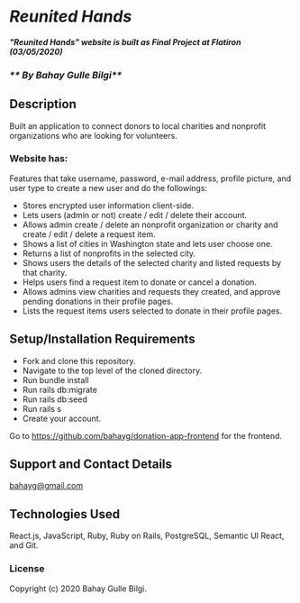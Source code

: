 # _Reunited Hands_

#### _"Reunited Hands" website is built as Final Project at Flatiron (03/05/2020)_
### _** By Bahay Gulle Bilgi**_

## Description

Built an application to connect donors to local charities and nonprofit organizations who are looking for volunteers.

### Website has:

Features that take username, password, e-mail address, profile picture, and user type to create a new user and do the followings:

- Stores encrypted user information client-side.
- Lets users (admin or not) create / edit / delete their account. 
- Allows admin create / delete an nonprofit organization or charity and create / edit / delete a request item.
- Shows a list of cities in Washington state and lets user choose one.
- Returns a list of nonprofits in the selected city. 
- Shows users the details of the selected charity and listed requests by that charity.
- Helps users find a request item to donate or cancel a donation. 
- Allows admins view charities and requests they created, and approve pending donations in their profile pages.
- Lists the request items users selected to donate in their profile pages. 

## Setup/Installation Requirements

* Fork and clone this repository.
* Navigate to the top level of the cloned directory.
* Run bundle install
* Run rails db:migrate
* Run rails db:seed
* Run rails s
* Create your account.

Go to https://github.com/bahayg/donation-app-frontend for the frontend.

<!-- ## Known Bugs

* Work in progress; there are no known bugs at this time. -->

## Support and Contact Details

bahayg@gmail.com

## Technologies Used

React.js, JavaScript, Ruby, Ruby on Rails, PostgreSQL, Semantic UI React, and Git.      

### License

Copyright (c) 2020 Bahay Gulle Bilgi.
<!-- This software is licenced under the MIT License. -->